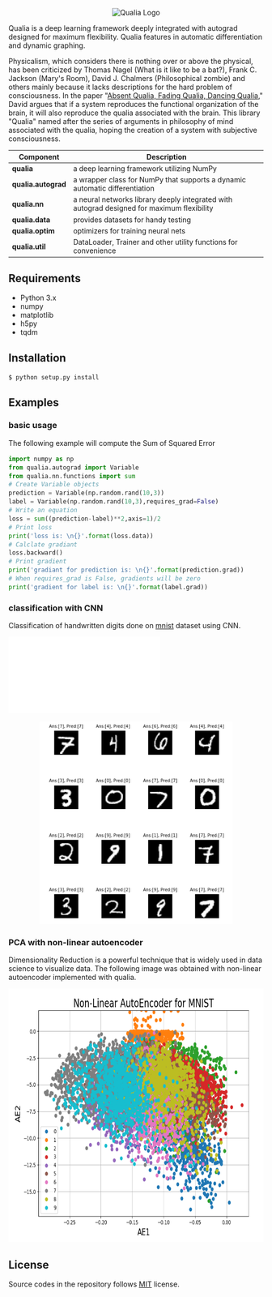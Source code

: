 <p align="center">
  <img src="https://kashu.ml/wp-content/uploads/2018/08/qualia-1-700x379.png?raw=true" alt="Qualia Logo"/>
</p>

Qualia is a deep learning framework deeply integrated with autograd designed for maximum flexibility. Qualia features in automatic differentiation and dynamic graphing.


Physicalism, which considers there is nothing over or above the physical, has been criticized by Thomas Nagel (What is it like to be a bat?), Frank C. Jackson (Mary's Room),  David J. Chalmers (Philosophical zombie) and others mainly because it lacks descriptions for the hard problem of consciousness. In the paper "[Absent Qualia, Fading Qualia, Dancing Qualia](http://consc.net/papers/qualia.html)," David argues that if a system reproduces the functional organization of the brain, it will also reproduce the qualia associated with the brain. This library "Qualia" named after the series of arguments in philosophy of mind associated with the qualia, hoping the creation of a system with subjective consciousness. 


| Component | Description |
| ---- | --- |
| **qualia** | a deep learning framework utilizing NumPy |
| **qualia.autograd** | a wrapper class for NumPy that supports a dynamic automatic differentiation|
| **qualia.nn** | a neural networks library deeply integrated with autograd designed for maximum flexibility |
| **qualia.data** | provides datasets for handy testing |
| **qualia.optim** | optimizers for training neural nets |
| **qualia.util** | DataLoader, Trainer and other utility functions for convenience |

## Requirements

* Python 3.x
* numpy
* matplotlib 
* h5py 
* tqdm

## Installation
```
$ python setup.py install
```

## Examples

### basic usage

The following example will compute the Sum of Squared Error 
```python
import numpy as np
from qualia.autograd import Variable
from qualia.nn.functions import sum
# Create Variable objects 
prediction = Variable(np.random.rand(10,3)) 
label = Variable(np.random.rand(10,3),requires_grad=False) 
# Write an equation 
loss = sum((prediction-label)**2,axis=1)/2 
# Print loss 
print('loss is: \n{}'.format(loss.data)) 
# Calclate gradiant 
loss.backward() 
# Print gradient 
print('gradiant for prediction is: \n{}'.format(prediction.grad)) 
# When requires_grad is False, gradients will be zero 
print('gradient for label is: \n{}'.format(label.grad)) 
```

### classification with CNN

Classification of handwritten digits done on [mnist](http://yann.lecun.com/exdb/mnist/) dataset using CNN.

![source code](examples/mnist_cnn.py)

<p align="center">
  <img src="assets/mnist.PNG" height="400"/>
</p>

### PCA with non-linear autoencoder

Dimensionality Reduction is a powerful technique that is widely used in data science to visualize data.
The following image was obtained with non-linear autoencoder implemented with qualia.

<p align="center">
  <img src="assets/mnist_ae.PNG" height="500"/>
</p>

## License

Source codes in the repository follows [MIT](http://www.opensource.org/licenses/MIT) license.
